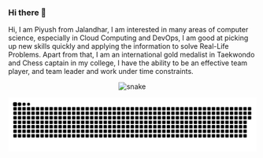 


### Hi there 👋 
<p>Hi, I am Piyush from Jalandhar, I am interested in many areas of computer science, especially in Cloud Computing and DevOps, I am good at picking up new skills quickly and applying the information to solve Real-Life Problems. Apart from that, I am an international gold medalist in Taekwondo and Chess captain in my college, I have the ability to be an effective team player, and team leader and work under time constraints.</p>
<p align="center">
  <img src="https://user-images.githubusercontent.com/82114698/213860722-5da3cac0-8fe1-4057-b3a6-908e2176022f.png" alt="snake"></center>
</p>


<p align="center">
  <img src="https://github.com/piyushdhir1/piyushdhir1/blob/main/READ%20ME%20TWICE.svg" alt="snake"></center>
</p>
